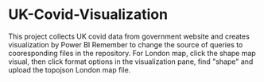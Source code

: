 # UK-Covid-Visualization
This project collects UK covid data from government website and creates visualization by Power BI
Remember to change the source of queries to cooresponding files in the repository. 
For London map, click the shape map visual, then click format options in the visualization pane, find "shape" and upload the topojson London map file.
